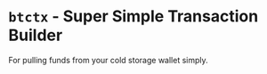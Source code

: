 # `btctx` - Super Simple Transaction Builder

For pulling funds from your cold storage wallet simply.
